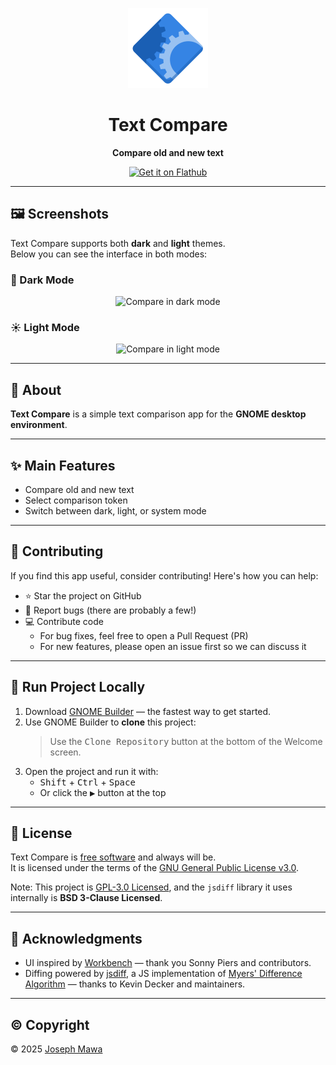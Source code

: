 <!-- markdownlint-disable -->

<p align="center">
  <img src="./data/icons/hicolor/scalable/apps/io.github.josephmawa.TextCompare.svg" alt="Text Compare Logo" width="128" height="128"/>
</p>

<h1 align="center">Text Compare</h1>
<p align="center"><b>Compare old and new text</b></p>

<p align="center">
  <a href="https://flathub.org/apps/io.github.josephmawa.TextCompare">
    <img width="200" alt="Get it on Flathub" src="https://flathub.org/api/badge?locale=en"/>
  </a>
</p>

---

## 🖼️ Screenshots

Text Compare supports both **dark** and **light** themes.  
Below you can see the interface in both modes:

### 🌙 Dark Mode
<p align="center">
  <img src="./screenshots/compare-dark-mode.png" alt="Compare in dark mode" width="800"/>
</p>

### ☀️ Light Mode
<p align="center">
  <img src="./screenshots/compare-light-mode.png" alt="Compare in light mode" width="800"/>
</p>

---

## 📝 About

**Text Compare** is a simple text comparison app for the **GNOME desktop environment**.

---

## ✨ Main Features

- Compare old and new text
- Select comparison token
- Switch between dark, light, or system mode

---

## 🤝 Contributing

If you find this app useful, consider contributing! Here's how you can help:

- ⭐ Star the project on GitHub  
- 🐞 Report bugs (there are probably a few!)  
- 💻 Contribute code  
  - For bug fixes, feel free to open a Pull Request (PR)  
  - For new features, please open an issue first so we can discuss it

---

## 🚀 Run Project Locally

1. Download [GNOME Builder](https://flathub.org/apps/org.gnome.Builder) — the fastest way to get started.  
2. Use GNOME Builder to **clone** this project:  
   > Use the <kbd>Clone Repository</kbd> button at the bottom of the Welcome screen.  
3. Open the project and run it with:  
   - <kbd>Shift</kbd> + <kbd>Ctrl</kbd> + <kbd>Space</kbd>  
   - Or click the <kbd>▶</kbd> button at the top

---

## 📜 License

Text Compare is [free software](https://www.gnu.org/philosophy/free-sw.html) and always will be.  
It is licensed under the terms of the [GNU General Public License v3.0](./LICENSE).

Note: This project is [GPL-3.0 Licensed](./COPYING), and the `jsdiff` library it uses internally is **BSD 3-Clause Licensed**.

---

## 🙏 Acknowledgments

- UI inspired by [Workbench](https://github.com/workbenchdev/Workbench) — thank you Sonny Piers and contributors.  
- Diffing powered by [jsdiff](https://github.com/kpdecker/jsdiff), a JS implementation of [Myers' Difference Algorithm](http://www.xmailserver.org/diff2.pdf) — thanks to Kevin Decker and maintainers.

---

## ©️ Copyright

© 2025 [Joseph Mawa](https://github.com/josephmawa)

<!-- markdownlint-enable -->

